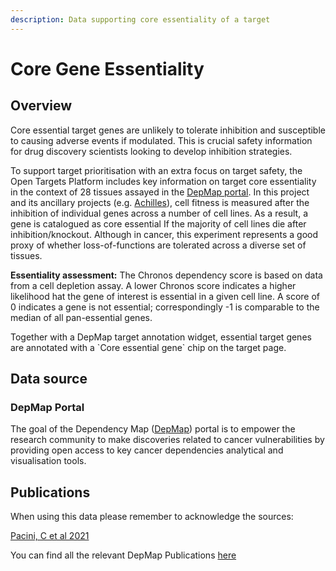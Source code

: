 ```yaml
---
description: Data supporting core essentiality of a target
---
```


# Core Gene Essentiality

## Overview

Core essential target genes are unlikely to tolerate inhibition and susceptible to causing adverse events if modulated. This is crucial safety information for drug discovery scientists looking to develop inhibition strategies.

To support target prioritisation with an extra focus on target safety, the Open Targets Platform includes key information on target core essentiality in the context of 28 tissues assayed in the [DepMap portal](https://depmap.org/portal/). In this project and its ancillary projects (e.g. [Achilles](https://depmap.org/portal/achilles/)), cell fitness is measured after the inhibition of individual genes across a number of cell lines. As a result, a gene is catalogued as core essential If the majority of cell lines die after inhibition/knockout. Although in cancer, this experiment represents a good proxy of whether loss-of-functions are tolerated across a diverse set of tissues.

**Essentiality assessment:** The Chronos dependency score is based on data from a cell depletion assay. A lower Chronos score indicates a higher likelihood hat the gene of interest is essential in a given cell line. A score of 0 indicates a gene is not essential; correspondingly -1 is comparable to the median of all pan-essential genes.&#x20;

Together with a DepMap target annotation widget, essential target genes are annotated with a \`Core essential gene\` chip on the target page.

## **Data source**

### DepMap Portal

The goal of the Dependency Map ([DepMap](https://depmap.org/portal/)) portal is to empower the research community to make discoveries related to cancer vulnerabilities by providing open access to key cancer dependencies analytical and visualisation tools.

## Publications

When using this data please remember to acknowledge the sources:

[Pacini, C et al 2021](https://www.nature.com/articles/s41467-021-21898-7)

You can find all the relevant DepMap Publications [here](https://depmap.org/portal/home/#/publications)
